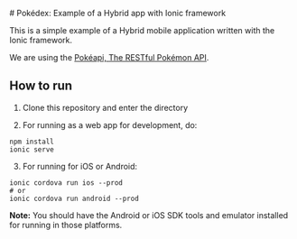 # Pokédex: Example of a Hybrid app with Ionic framework

This is a simple example of a Hybrid mobile application written with the Ionic framework.

We are using the [Pokéapi, The RESTful Pokémon API](https://pokeapi.co/).

## How to run

1.  Clone this repository and enter the directory

2.  For running as a web app for development, do:

```
npm install
ionic serve
```

3.  For running for iOS or Android:

```
ionic cordova run ios --prod
# or
ionic cordova run android --prod
```

**Note:** You should have the Android or iOS SDK tools and emulator installed for running in those platforms.
